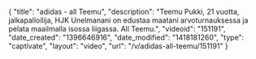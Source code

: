 {
    "title": "adidas - all Teemu",
    "description": "Teemu Pukki, 21 vuotta, jalkapalloilija, HJK Unelmanani on edustaa maatani arvoturnauksessa ja pelata maailmalla isossa liigassa. All Teemu.",
    "videoid": "151191",
    "date_created": "1396646916",
    "date_modified": "1418181260",
    "type": "captivate",
    "layout": "video",
    "url": "\/v\/adidas-all-teemu\/151191"
}